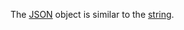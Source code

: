 The [JSON](../../../../glossary.md#json-format) object is similar to the [string](../../../../guide/concepts/incoming.md#string).